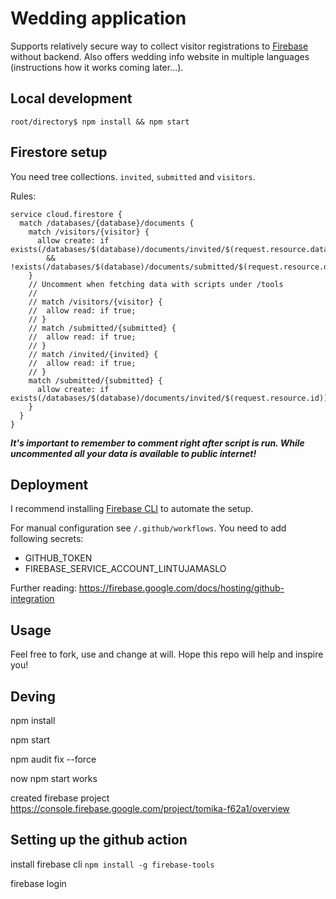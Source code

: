 # Wedding application

Supports relatively secure way to collect visitor registrations to [Firebase](https://firebase.google.com/) without backend. Also offers wedding info website in multiple languages (instructions how it works coming later...).

## Local development

```
root/directory$ npm install && npm start
```

## Firestore setup

You need tree collections. `invited`, `submitted` and `visitors`.

Rules:
```
service cloud.firestore {
  match /databases/{database}/documents {
    match /visitors/{visitor} {
      allow create: if exists(/databases/$(database)/documents/invited/$(request.resource.data.invitationId))
      	&& !exists(/databases/$(database)/documents/submitted/$(request.resource.data.invitationId));
    }
    // Uncomment when fetching data with scripts under /tools
    //
    // match /visitors/{visitor} {
    // 	allow read: if true;
    // }
    // match /submitted/{submitted} {
    // 	allow read: if true;
    // }
    // match /invited/{invited} {
    // 	allow read: if true;
    // }
    match /submitted/{submitted} {
      allow create: if exists(/databases/$(database)/documents/invited/$(request.resource.id))
    }
  }
}
```

***It's important to remember to comment right after script is run. While uncommented all your data is available to public internet!***

## Deployment

I recommend installing [Firebase CLI](https://firebaseopensource.com/projects/firebase/firebase-tools/) to automate the setup.

For manual configuration see `/.github/workflows`. You need to add following secrets:
- GITHUB_TOKEN
- FIREBASE_SERVICE_ACCOUNT_LINTUJAMASLO

Further reading: https://firebase.google.com/docs/hosting/github-integration
## Usage

Feel free to fork, use and change at will. Hope this repo will help and inspire you!

## Deving

npm install

npm start

npm audit fix --force

now npm start works

created firebase project https://console.firebase.google.com/project/tomika-f62a1/overview


## Setting up the github action

install firebase cli `npm install -g firebase-tools`

firebase login


